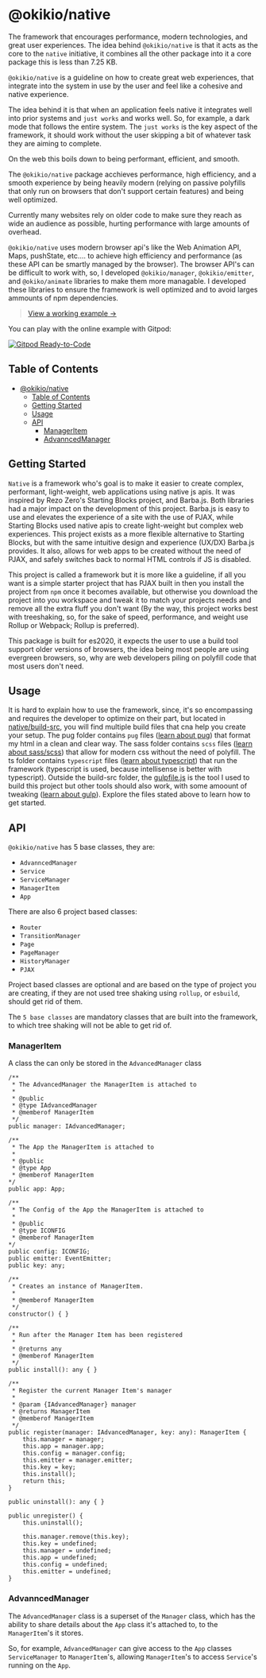 # @okikio/native

The framework that encourages performance, modern technologies, and great user experiences. The idea behind `@okikio/native` is that it acts as the core to the `native` initiative, it combines all the other package into it a core package this is less than 7.25 KB.

`@okikio/native` is a guideline on how to create great web experiences, that integrate into the system in use by the user and feel like a cohesive and native experience.

The idea behind it is that when an application feels native it integrates well into prior systems and `just works` and  works well. So, for example, a dark mode that follows the entire system. The `just works` is the key aspect of the framework, it should work without the user skipping a bit of whatever task they are aiming to complete.

On the web this boils down to being performant, efficient, and smooth.

The `@okikio/native` package acchieves performance, high efficiency, and a smooth experience by being heavily modern (relying on passive polyfills that only run on browsers that don't support certain features) and being well optimized.

Currently many websites rely on older code to make sure they reach as wide an audience as possible, hurting performance with large amounts of overhead.

`@okikio/native` uses modern browser api's like the Web Animation API, Maps, pushState, etc.... to achieve high efficiency and performance (as these API can be smartly managed by the browser). The browser API's can be difficult to work with, so, I developed `@okikio/manager`, `@okikio/emitter`, and `@okiko/animate` libraries to make them more managable. I developed these libraries to ensure the framework is well optimized and to avoid larges ammounts of npm dependencies.

> [View a working example  &#8594;](https://okikio.github.io/native/packages/native/docs/)

You can play with the online example with Gitpod:

[![Gitpod Ready-to-Code](https://img.shields.io/badge/Gitpod-Ready--to--Code-blue?logo=gitpod)](https://gitpod.io/#https://github.com/okikio/native)

## Table of Contents
- [@okikio/native](#okikionative)
  - [Table of Contents](#table-of-contents)
  - [Getting Started](#getting-started)
  - [Usage](#usage)
  - [API](#api)
    - [ManagerItem](#manageritem)
    - [AdvanncedManager](#advanncedmanager)

## Getting Started

`Native` is a framework who's goal is to make it easier to create complex, performant, light-weight, web applications using native js apis. It was inspired by Rezo Zero's Starting Blocks project, and Barba.js. Both libraries had a major impact on the development of this project. Barba.js is easy to use and elevates the experience of a site with the use of PJAX, while Starting Blocks used native apis to create light-weight but complex web experiences. This project exists as a more flexible alternative to Starting Blocks, but with the same intuitive design and experience (UX/DX) Barba.js provides. It also, allows for web apps to be created without the need of PJAX, and safely switches back to normal HTML controls if JS is disabled.

This project is called a framework but it is more like a guideline, if all you want is a simple starter project that has PJAX built in then you install the project from `npm` once it becomes available, but otherwise you download the project into you workspace and tweak it to match your projects needs and remove all the extra fluff you don't want (By the way, this project works best with treeshaking, so, for the sake of speed, performance, and weight use Rollup or Webpack; Rollup is preferred).

This package is built for es2020, it expects the user to use a build tool support older versions of browsers, the idea being most people are using evergreen browsers, so, why are web developers piling on polyfill code that most users don't need.

## Usage
It is hard to explain how to use the framework, since, it's so encompassing and requires the developer to optimize on their part, but located in [native/build-src](./packages/native/build-src), you will find multiple build files that cna help you create your setup. The pug folder contains `pug` files ([learn about pug](https://pugjs.org/api/getting-started.html)) that format my html in a clean and clear way. The sass folder contains `scss` files ([learn about sass/scss](https://sass-lang.com/guide)) that allow for modern css without the need of polyfill. The ts folder contains `typescript` files ([learn about typescript](https://www.typescriptlang.org/)) that run the framework (typescript is used, because intellisense is better with typescript). Outside the build-src folder, the [gulpfile.js](./packages/native/gulpfile.js) is the tool I used to build this project but other tools should also work, with some amoount of tweaking ([learn about gulp](https://gulpjs.com/)). Explore the files stated above to learn how to get started.

## API
`@okikio/native` has 5 base classes, they are:
* `AdvanncedManager`
* `Service`
* `ServiceManager`
* `ManagerItem`
* `App`

There are also 6 project based classes:
* `Router`
* `TransitionManager`
* `Page`
* `PageManager`
* `HistoryManager`
* `PJAX`

Project based classes are optional and are based on the type of project you are creating, if they are not used tree shaking using `rollup`, or `esbuild`, should get rid of them.

The `5 base classes` are mandatory classes that are built into the framework, to which tree shaking will not be able to get rid of.

### ManagerItem

A class the can only be stored in the `AdvancedManager` class

    /**
     * The AdvancedManager the ManagerItem is attached to
     *
     * @public
     * @type IAdvancedManager
     * @memberof ManagerItem
     */
    public manager: IAdvancedManager;

    /**
     * The App the ManagerItem is attached to
     *
     * @public
     * @type App
     * @memberof ManagerItem
    */
    public app: App;

    /**
     * The Config of the App the ManagerItem is attached to
     *
     * @public
     * @type ICONFIG
     * @memberof ManagerItem
    */
    public config: ICONFIG;
    public emitter: EventEmitter;
    public key: any;

    /**
     * Creates an instance of ManagerItem.
     *
     * @memberof ManagerItem
     */
    constructor() { }

    /**
     * Run after the Manager Item has been registered
     *
     * @returns any
     * @memberof ManagerItem
     */
    public install(): any { }

    /**
     * Register the current Manager Item's manager
     *
     * @param {IAdvancedManager} manager
     * @returns ManagerItem
     * @memberof ManagerItem
     */
    public register(manager: IAdvancedManager, key: any): ManagerItem {
        this.manager = manager;
        this.app = manager.app;
        this.config = manager.config;
        this.emitter = manager.emitter;
        this.key = key;
        this.install();
        return this;
    }

    public uninstall(): any { }

    public unregister() {
        this.uninstall();

        this.manager.remove(this.key);
        this.key = undefined;
        this.manager = undefined;
        this.app = undefined;
        this.config = undefined;
        this.emitter = undefined;
    }


### AdvanncedManager

The `AdvancedManager` class is a superset of the `Manager` class, which has the ability to share details about the `App` class it's attached to, to the `ManagerItem`'s it stores.

So, for example, `AdvancedManager` can give access to the `App` classes `ServiceManager` to `ManagerItem`'s, allowing `ManagerItem`'s to access  `Service`'s running on the `App`.
